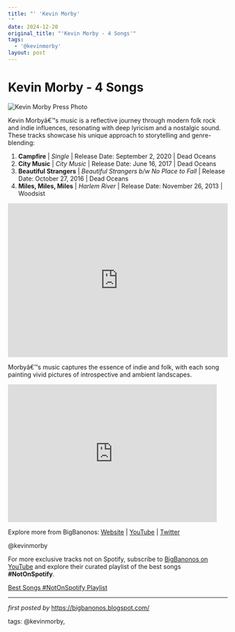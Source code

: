 ```yaml
---
title: "' 'Kevin Morby'
'"
date: 2024-12-20
original_title: "'Kevin Morby - 4 Songs'"
tags:
  - '@kevinmorby'
layout: post
---
```

<h1>Kevin Morby - 4 Songs</h1>
<img src="https://media.pitchfork.com/photos/5f981cbcb42652c21f25adc9/2:1/w_2560%2Cc_limit/Kevin-Morby.jpg" alt="Kevin Morby Press Photo"> <p>Kevin Morbyâ€™s music is a reflective journey through modern folk rock and indie influences, resonating with deep lyricism and a nostalgic sound. These tracks showcase his unique approach to storytelling and genre-blending:</p> <ol> <li><strong>Campfire</strong> | <em>Single</em> | Release Date: September 2, 2020 | Dead Oceans</li> <li><strong>City Music</strong> | <em>City Music</em> | Release Date: June 16, 2017 | Dead Oceans</li> <li><strong>Beautiful Strangers</strong> | <em>Beautiful Strangers b/w No Place to Fall</em> | Release Date: October 27, 2016 | Dead Oceans</li> <li><strong>Miles, Miles, Miles</strong> | <em>Harlem River</em> | Release Date: November 26, 2013 | Woodsist</li>
</ol> <div> <iframe src="https://open.spotify.com/embed/playlist/5Ag7bWM6ESe8ZpDF4vWvlU?utm_source=generator" width="100%" height="352" frameBorder="0" allowfullscreen="" allow="autoplay; clipboard-write; encrypted-media; fullscreen; picture-in-picture" loading="lazy"></iframe>
</div> <p>Morbyâ€™s music captures the essence of indie and folk, with each song painting vivid pictures of introspective and ambient landscapes.</p>
<iframe width="95%" height="315" src="https://www.youtube.com/embed/e6Sr5PtAIhk?list=PLtuNtuTatqI3Sq0UrOfKvIPT20SzNwgDK" frameborder="0" allowfullscreen></iframe>
<div> <p>Explore more from BigBanonos: <a href="https://bigbanonos.blogspot.com/">Website</a> | <a href="https://www.youtube.com/@BigBanonos">YouTube</a> | <a href="https://x.com/bigbanonos">Twitter</a></p>
</div> <!-- Tags -->
<p>@kevinmorby</p>


<!--Subscribe and Playlist Links-->
<div>
    <p>For more exclusive tracks not on Spotify, subscribe to <a href="https://www.youtube.com/@BigBanonos" target="_blank">BigBanonos on YouTube</a> and explore their curated playlist of the best songs <strong>#NotOnSpotify</strong>.</p>
    <p><a href="https://www.youtube.com/playlist?list=PLtuNtuTatqI0kFahUCbtbfenC_ET5O_tr" target="_blank">Best Songs #NotOnSpotify Playlist<br /></a></p></div>

<hr />

<p><em>first posted by</em> <a href="https://bigbanonos.blogspot.com/" rel="noopener" target="_new">https://bigbanonos.blogspot.com/</a></p>

<p>tags: @kevinmorby,</p>
